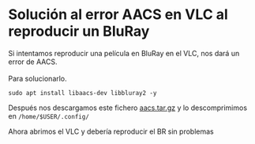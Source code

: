 # Solución al error AACS en VLC al reproducir un BluRay

Si intentamos reproducir una película en BluRay en el VLC, nos dará un error de AACS. \
\
Para solucionarlo.

```
sudo apt install libaacs-dev libbluray2 -y 
```

Después nos descargamos este fichero [aacs.tar.gz](https://mega.nz/file/5JZESQhY#3AyzoPFdgpdecBFiPuag9vUWM6wpcOJcZZO0LCbKy3Y) y lo descomprimimos en `/home/$USER/.config/`&#x20;

Ahora abrimos el VLC y debería reproducir el BR sin problemas
